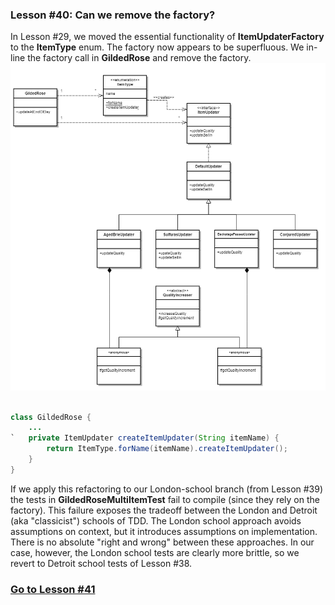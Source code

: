 ### Lesson #40: Can we remove the factory?
In Lesson #29, we moved the essential functionality of **ItemUpdaterFactory** to the **ItemType** enum.  The factory now appears to be superfluous.  We in-line the factory call in **GildedRose** and remove the factory.
![](https://github.com/d215steinberg/GildedRose-Java/blob/Lesson%2340/images/Lesson%20%2340.png)
```java

class GildedRose {
    ...
`   private ItemUpdater createItemUpdater(String itemName) {
        return ItemType.forName(itemName).createItemUpdater();
    }
}
```
If we apply this refactoring to our London-school branch (from Lesson #39) the tests in **GildedRoseMultiItemTest** fail to compile (since they rely on the factory).  This failure exposes the tradeoff between the London and Detroit (aka "classicist") schools of TDD.  The London school approach avoids assumptions on context, but it introduces assumptions on implementation.  There is no absolute "right and wrong" between these approaches.  In our case, however, the London school tests are clearly more brittle, so we revert to Detroit school tests of Lesson #38.
### [Go to Lesson #41](https://github.com/d215steinberg/GildedRose-Java/tree/Lesson%2341)

